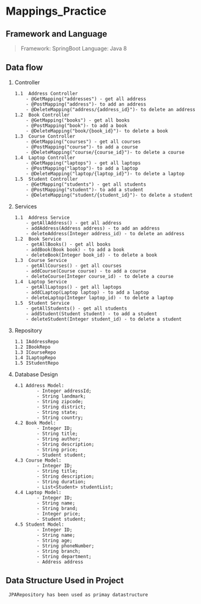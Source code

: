 # Mappings_Practice

## Framework and Language

> Framework: SpringBoot Language: Java 8

## Data flow

1.  Controller

        1.1  Address Controller
            - @GetMapping("addresses") - get all address
            - @PostMapping("address")- to add an address
            - @DeleteMapping("address/{address_id}")- to delete an address
        1.2  Book Controller
            - @GetMapping("books") - get all books
            - @PostMapping("book")- to add a book
            - @DeleteMapping("book/{book_id}")- to delete a book
        1.3  Course Controller
            - @GetMapping("courses") - get all courses
            - @PostMapping("course")- to add a course
            - @DeleteMapping("course/{course_id}")- to delete a course
        1.4  Laptop Controller
            - @GetMapping("laptops") - get all laptops
            - @PostMapping("laptop")- to add a laptop
            - @DeleteMapping("laptop/{laptop_id}")- to delete a laptop
        1.5  Student Controller
            - @GetMapping("students") - get all students
            - @PostMapping("student")- to add a student
            - @DeleteMapping("student/{student_id}")- to delete a student
        

3.  Services

        1.1  Address Service
            - getAllAddress() - get all address
            - addAddress(Address address) - to add an address
            - deleteAddress(Integer address_id) - to delete an address
        1.2  Book Service
            - getAllBooks() - get all books
            - addBook(Book book) - to add a book
            - deleteBook(Integer book_id) - to delete a book
        1.3  Course Service
            - getAllCourses() - get all courses
            - addCourse(Course course) - to add a course
            - deleteCourse(Integer course_id) - to delete a course
        1.4  Laptop Service
            - getAllLaptops() - get all laptops
            - addCLaptop(Laptop laptop) - to add a laptop
            - deleteLaptop(Integer laptop_id) - to delete a laptop
        1.5  Student Service
            - getAllStudents() - get all students
            - addStudent(Student student) - to add a student
            - deleteStudent(Integer student_id) - to delete a student

4.  Repository

        1.1 IAddressRepo
        1.2 IBookRepo
        1.3 ICourseRepo
        1.4 ILaptopRepo
        1.5 IStudentRepo

6.  Database Design

        4.1 Address Model:
                - Integer addressId;
                - String landmark;
                - String zipcode;
                - String district;
                - String state;
                - String country;
        4.2 Book Model:
                - Integer ID;
                - String title;
                - String author;
                - String description;
                - String price;
                - Student student;
        4.3 Course Model:
                - Integer ID;
                - String title;
                - String description;
                - String duration;
                - List<Student> studentList;
        4.4 Laptop Model:
                - Integer ID;
                - String name;
                - String brand;
                - Integer price;
                - Student student;
        4.5 Student Model:
                - Integer ID;
                - String name;
                - String age;
                - String phoneNumber;
                - String branch;
                - String department;
                - Address address
## Data Structure Used in Project

     JPARepository has been used as primay datastructure
